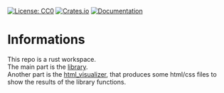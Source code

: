 [![License: CC0](https://img.shields.io/github/license/ringostarr80/rust-color-processing.svg)](https://creativecommons.org/publicdomain/zero/1.0/legalcode)
[![Crates.io](https://img.shields.io/crates/v/color_processing.svg)](https://crates.io/crates/color_processing)
[![Documentation](https://docs.rs/color_processing/badge.svg)](https://docs.rs/color_processing/)

# Informations

This repo is a rust workspace.  
The main part is the [library](lib).  
Another part is the [html_visualizer](html_visualizer), that produces some html/css files to show the results of the library functions.